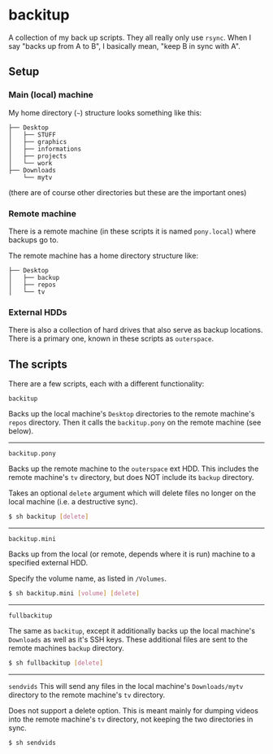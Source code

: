 backitup
========

A collection of my back up scripts.
They all really only use `rsync`. When I say "backs up from A to B", I
basically mean, "keep B in sync with A".

## Setup

### Main (local) machine
My home directory (`~`) structure looks something like this:
```
├── Desktop
│   ├── STUFF
│   ├── graphics
│   ├── informations
│   ├── projects
│   └── work
├── Downloads
    └── mytv
```

(there are of course other directories but these are the important ones)


### Remote machine
There is a remote machine (in these scripts it is named `pony.local`)
where backups go to.

The remote machine has a home directory structure like:
```
├── Desktop
│   ├── backup
│   ├── repos
│   └── tv
```


### External HDDs
There is also a collection of hard drives that also serve as backup
locations. There is a primary one, known in these scripts as `outerspace`.


## The scripts

There are a few scripts, each with a different functionality:

`backitup`

Backs up the local machine's `Desktop` directories to the
remote machine's `repos` directory. Then it calls the `backitup.pony` on
the remote machine (see below).

---

`backitup.pony`

Backs up the remote machine to the `outerspace` ext
HDD. This includes the remote machine's `tv` directory, but does NOT
include its `backup` directory.

Takes an optional `delete` argument which will delete files no longer on
the local machine (i.e. a destructive sync).

```bash
$ sh backitup [delete]
```

---

`backitup.mini`

Backs up from the local (or remote, depends where it
is run) machine to a specified external HDD.

Specify the volume name, as listed in `/Volumes`.

```bash
$ sh backitup.mini [volume] [delete]
```

---

`fullbackitup`

The same as `backitup`, except it additionally backs
up the local machine's `Downloads` as well as it's SSH keys. These
additional files are sent to the remote machines `backup` directory.

```bash
$ sh fullbackitup [delete]
```

---

`sendvids`
This will send any files in the local machine's
`Downloads/mytv` directory to the remote machine's `tv` directory.

Does not support a delete option. This is meant mainly for dumping
videos into the remote machine's `tv` directory, not keeping the two
directories in sync.

```bash
$ sh sendvids
```

